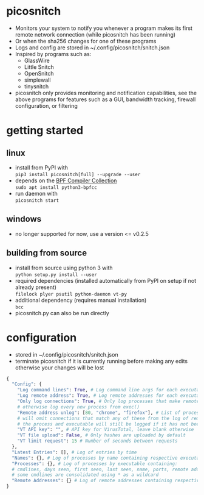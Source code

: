
# picosnitch
- Monitors your system to notify you whenever a program makes its first remote network connection (while picosnitch has been running)
- Or when the sha256 changes for one of these programs
- Logs and config are stored in ~/.config/picosnitch/snitch.json
- Inspired by programs such as:
  - GlassWire
  - Little Snitch
  - OpenSnitch
  - simplewall
  - tinysnitch
- picosnitch only provides monitoring and notification capabilities, see the above programs for features such as a GUI, bandwidth tracking, firewall configuration, or filtering
# getting started
## linux
- install from PyPI with  
`pip3 install picosnitch[full] --upgrade --user`
- depends on the [BPF Compiler Collection](https://github.com/iovisor/bcc/blob/master/INSTALL.md)  
`sudo apt install python3-bpfcc`
- run daemon with  
`picosnitch start`
## windows
- no longer supported for now, use a version <= v0.2.5
## building from source
- install from source using python 3 with  
`python setup.py install --user`
- required dependencies (installed automatically from PyPI on setup if not already present)  
`filelock plyer psutil python-daemon vt-py`
- additional dependency (requires manual installation)  
`bcc`
- picosnitch.py can also be run directly
# configuration
- stored in ~/.config/picosnitch/snitch.json
- terminate picosnitch if it is currently running before making any edits otherwise your changes will be lost
```python
{
  "Config": {
    "Log command lines": True, # Log command line args for each executable
    "Log remote address": True, # Log remote addresses for each executable
    "Only log connections": True, # Only log processes that make remote network connections
    # otherwise log every new process from exec()
    "Remote address unlog": [80, "chrome", "firefox"], # List of process names (str) or ports (int)
    # will omit connections that match any of these from the log of remote addresses to avoid clutter
    # the process and executable will still be logged if it has not been already
    "VT API key": "", # API key for VirusTotal, leave blank otherwise
    "VT file upload": False, # Only hashes are uploaded by default
    "VT limit request": 15 # Number of seconds between requests
  },
  "Latest Entries": [], # Log of entries by time
  "Names": {}, # Log of processes by name containing respective executable(s)
  "Processes": {}, # Log of processes by executable containing:
  # cmdlines, days seen, first seen, last seen, name, ports, remote addresses, results
  # some cmdlines are consolidated using * as a wildcard
  "Remote Addresses": {} # Log of remote addresses containing respective executable(s)
}
```
